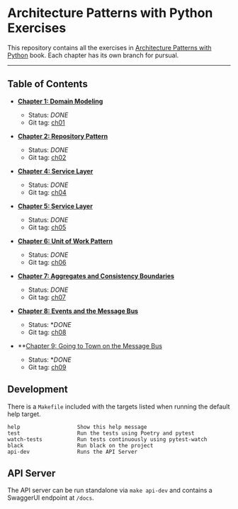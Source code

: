 # Architecture Patterns with Python Exercises
This repository contains all the exercises in [Architecture Patterns with Python](https://www.cosmicpython.com/)
book. Each chapter has its own branch for pursual.

---

## Table of Contents

- **[Chapter 1: Domain Modeling](https://www.cosmicpython.com/book/chapter_01_domain_model.html)**
  - Status: *DONE*
  - Git tag: [ch01](https://github.com/jamescarr/cosmicpython/tree/ch01)

- **[Chapter 2: Repository Pattern](https://www.cosmicpython.com/book/chapter_02_repository.html)**
  - Status: *DONE*
  - Git tag: [ch02](https://github.com/jamescarr/cosmicpython/tree/ch02)

- **[Chapter 4: Service Layer](https://www.cosmicpython.com/book/chapter_04_service_layer.html)**
  - Status: *DONE*
  - Git tag: [ch04](https://github.com/jamescarr/cosmicpython/tree/ch04)

- **[Chapter 5: Service Layer](https://www.cosmicpython.com/book/chapter_05__high_gear_low_gear.html)**
  - Status: *DONE*
  - Git tag: [ch05](https://github.com/jamescarr/cosmicpython/tree/ch05)

- **[Chapter 6: Unit of Work Pattern](https://www.cosmicpython.com/book/chapter_06_uow.html)**
  - Status: *DONE*
  - Git tag: [ch06](https://github.com/jamescarr/cosmicpython/tree/ch06)

- **[Chapter 7: Aggregates and Consistency Boundaries](https://www.cosmicpython.com/book/chapter_07_aggregate.html)**
  - Status: *DONE*
  - Git tag: [ch07](https://github.com/jamescarr/cosmicpython/tree/ch07)

- **[Chapter 8: Events and the Message Bus](https://www.cosmicpython.com/book/chapter_08_events_and_message_bus.html)**
  - Status: **DONE*
  - Git tag: [ch08](https://github.com/jamescarr/cosmicpython/tree/ch08)

- **[Chapter 9: Going to Town on the Message Bus](https://www.cosmicpython.com/book/chapter_09_all_messagebus.html)
  - Status: **DONE*
  - Git tag: [ch09](https://github.com/jamescarr/cosmicpython/tree/ch09)

## Development
There is a `Makefile` included with the targets listed when running the default
help target.

```
help                  Show this help message
test                  Run the tests using Poetry and pytest
watch-tests           Run tests continuously using pytest-watch
black                 Run black on the project
api-dev               Runs the API Server
```

## API Server
The API server can be run standalone via `make api-dev` and contains a SwaggerUI
endpoint at `/docs`.
